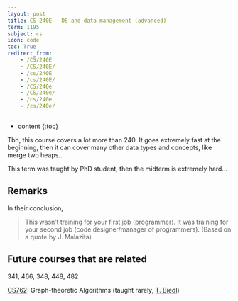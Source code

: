 ```yaml
---
layout: post
title: CS 240E - DS and data management (advanced)
term: 1195
subject: cs
icon: code
toc: True
redirect_from:
    - /CS/240E
    - /CS/240E/
    - /cs/240E
    - /cs/240E/
    - /CS/240e
    - /CS/240e/
    - /cs/240e
    - /cs/240e/
---
```

* content
{:toc}

Tbh, this course covers a lot more than 240. It goes extremely fast at the beginning, then it can cover many other data types and concepts, like merge two heaps...

This term was taught by PhD student, then the midterm is extremely hard...

## Remarks
In their conclusion,

> This wasn’t training for your first job (programmer). It was training for your second job (code designer/manager of programmers).
(Based on a quote by J. Malazita)

## Future courses that are related

341, 466, 348, 448, 482

[CS762](https://cs.uwaterloo.ca/~biedl/cs762/): Graph-theoretic Algorithms (taught rarely, [T. Biedl](https://cs.uwaterloo.ca/~biedl/))
